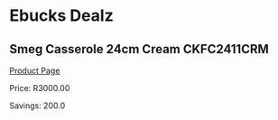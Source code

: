 
# Ebucks Dealz
## Smeg Casserole 24cm Cream CKFC2411CRM
[Product Page](https://www.ebucks.com/web/shop/productSelected.do?prodId=1170710464&catId=704983235)

Price: R3000.00

Savings: 200.0


	